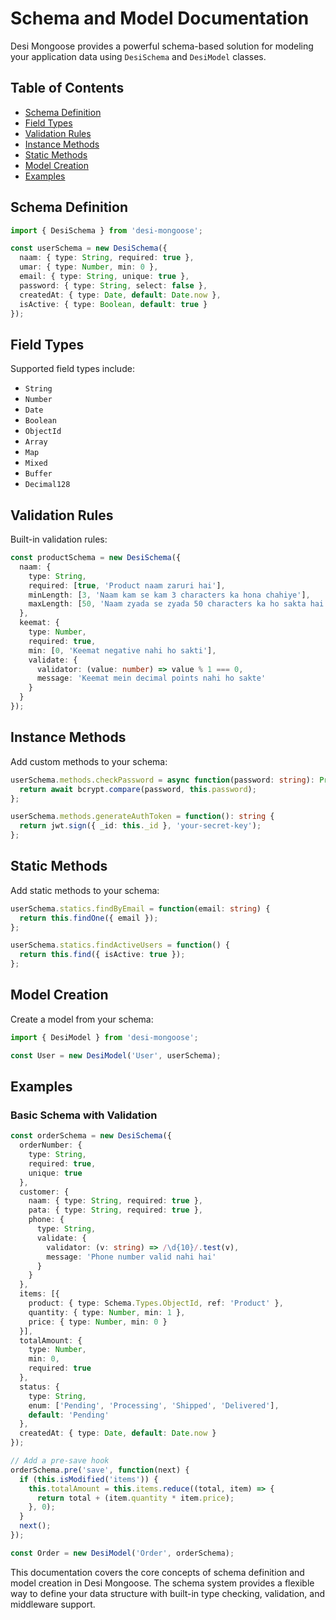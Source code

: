 # Schema and Model Documentation

Desi Mongoose provides a powerful schema-based solution for modeling your application data using `DesiSchema` and `DesiModel` classes.

## Table of Contents
- [Schema Definition](#schema-definition)
- [Field Types](#field-types)
- [Validation Rules](#validation-rules)
- [Instance Methods](#instance-methods)
- [Static Methods](#static-methods)
- [Model Creation](#model-creation)
- [Examples](#examples)

## Schema Definition

```typescript
import { DesiSchema } from 'desi-mongoose';

const userSchema = new DesiSchema({
  naam: { type: String, required: true },
  umar: { type: Number, min: 0 },
  email: { type: String, unique: true },
  password: { type: String, select: false },
  createdAt: { type: Date, default: Date.now },
  isActive: { type: Boolean, default: true }
});
```

## Field Types

Supported field types include:
- `String`
- `Number`
- `Date`
- `Boolean`
- `ObjectId`
- `Array`
- `Map`
- `Mixed`
- `Buffer`
- `Decimal128`

## Validation Rules

Built-in validation rules:

```typescript
const productSchema = new DesiSchema({
  naam: {
    type: String,
    required: [true, 'Product naam zaruri hai'],
    minLength: [3, 'Naam kam se kam 3 characters ka hona chahiye'],
    maxLength: [50, 'Naam zyada se zyada 50 characters ka ho sakta hai']
  },
  keemat: {
    type: Number,
    required: true,
    min: [0, 'Keemat negative nahi ho sakti'],
    validate: {
      validator: (value: number) => value % 1 === 0,
      message: 'Keemat mein decimal points nahi ho sakte'
    }
  }
});
```

## Instance Methods

Add custom methods to your schema:

```typescript
userSchema.methods.checkPassword = async function(password: string): Promise<boolean> {
  return await bcrypt.compare(password, this.password);
};

userSchema.methods.generateAuthToken = function(): string {
  return jwt.sign({ _id: this._id }, 'your-secret-key');
};
```

## Static Methods

Add static methods to your schema:

```typescript
userSchema.statics.findByEmail = function(email: string) {
  return this.findOne({ email });
};

userSchema.statics.findActiveUsers = function() {
  return this.find({ isActive: true });
};
```

## Model Creation

Create a model from your schema:

```typescript
import { DesiModel } from 'desi-mongoose';

const User = new DesiModel('User', userSchema);
```

## Examples

### Basic Schema with Validation

```typescript
const orderSchema = new DesiSchema({
  orderNumber: {
    type: String,
    required: true,
    unique: true
  },
  customer: {
    naam: { type: String, required: true },
    pata: { type: String, required: true },
    phone: {
      type: String,
      validate: {
        validator: (v: string) => /\d{10}/.test(v),
        message: 'Phone number valid nahi hai'
      }
    }
  },
  items: [{
    product: { type: Schema.Types.ObjectId, ref: 'Product' },
    quantity: { type: Number, min: 1 },
    price: { type: Number, min: 0 }
  }],
  totalAmount: {
    type: Number,
    min: 0,
    required: true
  },
  status: {
    type: String,
    enum: ['Pending', 'Processing', 'Shipped', 'Delivered'],
    default: 'Pending'
  },
  createdAt: { type: Date, default: Date.now }
});

// Add a pre-save hook
orderSchema.pre('save', function(next) {
  if (this.isModified('items')) {
    this.totalAmount = this.items.reduce((total, item) => {
      return total + (item.quantity * item.price);
    }, 0);
  }
  next();
});

const Order = new DesiModel('Order', orderSchema);
```

This documentation covers the core concepts of schema definition and model creation in Desi Mongoose. The schema system provides a flexible way to define your data structure with built-in type checking, validation, and middleware support.